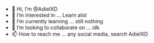 - 👋 Hi, I’m @AdielXD
- 👀 I’m interested in ... Learn alot
- 🌱 I’m currently learning ... still nothing
- 💞️ I’m looking to collaborate on ... idk
- 📫 How to reach me ... any social media, search AdielXD

<!---
AdielXD/AdielXD is a ✨ special ✨ repository because its `README.md` (this file) appears on your GitHub profile.
You can click the Preview link to take a look at your changes.
--->
